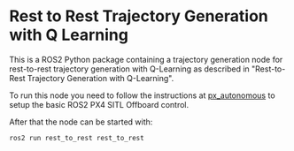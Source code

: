 # Rest to Rest Trajectory Generation with Q Learning

This is a ROS2 Python package containing a trajectory generation node for rest-to-rest trajectory
generation with Q-Learning as described in "Rest-to-Rest Trajectory Generation with Q-Learning".

To run this node you need to follow the instructions at [px_autonomous](https://github.com/AImotion-Flight/px4_autonomous)
to setup the basic ROS2 PX4 SITL Offboard control.

After that the node can be started with:
```
ros2 run rest_to_rest rest_to_rest
```
